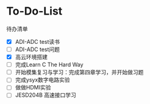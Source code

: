 # To-Do-List
待办清单

- [x] ADI-ADC test读书
- [ ] ADI-ADC test问题
- [x] 高云环境搭建
- [ ] 完成Learn C The Hard Way
- [ ] 开始模集复习与学习：完成第四章学习，并开始做习题
- [ ] 完成ysyx数字电路实验
- [ ] 做做HDMI实验
- [ ] JESD204B 高速接口学习
